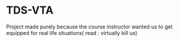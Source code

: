 # TDS-VTA
Project made purely because the course instructor wanted us to get equipped for real life situations( read : virtually kill us)

